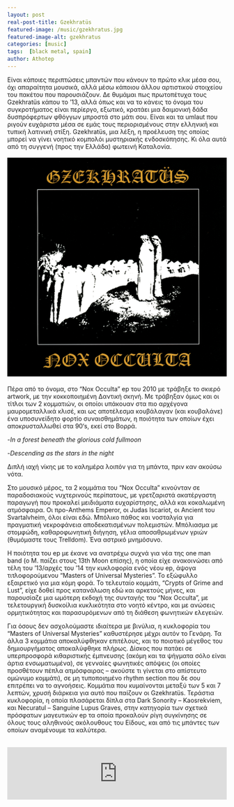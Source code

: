 ```yaml
---
layout: post
real-post-title: Gzekhratüs
featured-image: /music/gzekhratus.jpg
featured-image-alt: gzekhratus
categories: [music]
tags:  [black metal, spain]
author: Athotep
---
```


Είναι κάποιες περιπτώσεις μπαντών που κάνουν το πρώτο κλικ μέσα σου, όχι απαραίτητα μουσικά, αλλά μέσω κάποιου άλλου αρτιστικού στοιχείου του πακέτου που παρουσιάζουν. Δε θυμάμαι πως πρωτοπέτυχα τους Gzekhratüs κάπου το ’13, αλλά όπως και να το κάνεις το όνομα του συγκροτήματος είναι περίεργο, εξωτικό, κρατάει μια δαιμονική δάδα δυσπρόφερτων φθόγγων μπροστά στο μάτι σου. Είναι και τα umlaut που ριγούν ευχάριστα μέσα σε εμάς τους περιορισμένους στην ελληνική και τυπική λατινική στίξη. Gzekhratüs, μια λέξη, η προέλευση της οποίας μπορεί να γίνει νοητικό κομπολόι μυστηριακής ενδοσκόπησης. Κι όλα αυτά από τη συγγενή (προς την Ελλάδα) φωτεινή Καταλονία.  
<br>
![noxocc](/assets/images/music/nox-occulta-ep-front.jpg)  
<br>
Πέρα από το όνομα, στο “Nox Occulta” ep του 2010 με τράβηξε το σκιερό artwork, με την κοκκοποιημένη Δαντική σκηνή. Με τράβηξαν όμως και οι τίτλοι των 2 κομματιών, οι οποίοι υπάκουαν στα πιο αρχέγονα μαυρομεταλλικά κλισέ, και ως αποτέλεσμα κουβάλαγαν (και κουβαλάνε) ένα υποσυνείδητο φορτίο συναισθημάτων, η ποιότητα των οποίων έχει αποκρυσταλλωθεί στα 90‘s, εκεί στο Βορρά.

-*In a forest beneath the glorious cold fullmoon*

-*Descending as the stars in the night*

Διπλή ιαχή νίκης με το καλημέρα λοιπόν για τη μπάντα, πριν καν ακούσω νότα.

Στο μουσικό μέρος, τα 2 κομμάτια του “Nox Occulta” κινούνταν σε παραδοσιακούς νυχτερινούς περίπατους, με γρετζαριστά ακατέργαστη παραγωγή που προκαλεί μειδιάματα ευχαρίστησης, αλλά και κοκαλωμένη ατμόσφαιρα. Οι προ-Anthems Emperor, οι Judas Iscariot, οι Ancient του Svartalvheim, όλοι είναι εδώ. Μπόλικο πάθος και νοσταλγία για πραγματική νεκροφάνεια αποδεκατισμένων πολεμιστών. Μπόλιασμα με στομφώδη, καθαροφωνητική διήγηση, γέλια αποσαθρωμένων γριών (θυμόμαστε τους Trelldom). Ένα αστρικό μνημόσυνο.

Η ποιότητα του ep με έκανε να ανατρέχω συχνά για νέα της one man band (ο M. παίζει στους 13th Moon επίσης), η οποία είχε ανακοινώσει από τέλη του ’13/αρχές του ’14 την κυκλοφορία ενός νέου ep, άψογα τιτλοφορούμενου “Masters of Universal Mysteries”. Το εξώφυλλο εξαιρετικό για μια κόμη φορά. Το τελευταίο κομμάτι, “Crypts of Grime and Lust”, είχε δοθεί προς κατανάλωση εδώ και αρκετούς μήνες, και παρουσίαζε μια ωμότερη εκδοχή της συνταγής του “Nox Occulta”, με τελετουργική δυσκοίλια κυκλικότητα στο νοητό κέντρο, και με ανώσεις ορμητικότητας και παρασυρόμενων από τη διάθεση φωνητικών ελεγειών.

Για όσους δεν ασχολούμαστε ιδιαίτερα με βινύλια, η κυκλοφορία του “Masters of Universal Mysteries” καθυστέρησε μέχρι αυτόν το Γενάρη. Τα άλλα 3 κομμάτια αποκαλύφθηκαν επιτέλους, και το ποιοτικό μέγεθος του δημιουργήματος αποκαλύφθηκε πλήρως. Δίσκος που πατάει σε υπερπροσφορά κιθαριστικής έμπνευσης (ακόμη και τα ψήγματα σόλο είναι άρτια ενσωματωμένα), σε γενναίες φωνητικές απόψεις (οι οποίες προσθέτουν πέπλα ατμόσφαιρας – ακούστε τι γίνεται στο απίστευτο ομώνυμο κομμάτι), σε μη τυποποιημένο rhythm section που δε σου επιτρέπει να το αγνοήσεις. Κομμάτια που κυμαίνονται μεταξύ των 5 και 7 λεπτών, χρυσή διάρκεια για αυτό που παίζουν οι Gzekhratüs. Τεράστια κυκλοφορία, η οποία πλασάρεται δίπλα στα Dark Sonority – Kaosrekviem, και Necuratul – Sanguine Lupus Graves, στην κατηγορία των σχετικά πρόσφατων μαγευτικών ep τα οποία προκαλούν ρίγη συγκίνησης σε όλους τους αληθινούς ακόλουθους του Είδους, και από τις μπάντες των οποίων αναμένουμε τα καλύτερα.  
<br>
<iframe style="border: 0; width: 100%; height: 120px;" src="https://bandcamp.com/EmbeddedPlayer/album=3824453073/size=large/bgcol=ffffff/linkcol=0687f5/tracklist=false/artwork=small/transparent=true/" seamless><a href="http://gzekhratus.bandcamp.com/album/masters-of-universal-mysteries">Masters of Universal Mysteries by Gzekhratüs</a></iframe>